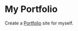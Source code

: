 
# My Portfolio

Create a <a href="https://swoofz.github.io/Portfolio" target="_blank">Portfolio</a> site for myself.

